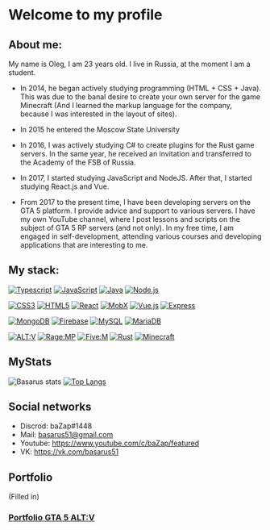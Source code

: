 ### 

# Welcome to my profile

## About me:

My name is Oleg, I am 23 years old. I live in Russia, at the moment I am a student.

- In 2014, he began actively studying programming (HTML + CSS + Java). This was due to the banal desire to create your own server for the game Minecraft (And I learned the markup language for the company, because I was interested in the layout of sites).

- In 2015 he entered the Moscow State University

- In 2016, I was actively studying C# to create plugins for the Rust game servers. In the same year, he received an invitation and transferred to the Academy of the FSB of Russia.

- In 2017, I started studying JavaScript and NodeJS. After that, I started studying React.js and Vue.

- From 2017 to the present time, I have been developing servers on the GTA 5 platform. I provide advice and support to various servers. I have my own YouTube channel, where I post lessons and scripts on the subject of GTA 5 RP servers (and not only). In my free time, I am engaged in self-development, attending various courses and developing applications that are interesting to me.




## My stack:

[![Typescript](https://img.shields.io/badge/TypeScript-000000?style=for-the-badge&logo=TypeScript&logoColor=white)](https://www.typescriptlang.org)
[![JavaScript](https://img.shields.io/badge/JavaScript-000000?style=for-the-badge&logo=JavaScript&logoColor=white)](https://www.javascript.com)
[![Java](https://img.shields.io/badge/Java-000000?style=for-the-badge&logo=Java&logoColor=white)](https://www.java.com/ru/)
[![Node.js](https://img.shields.io/badge/Node.js-000000?style=for-the-badge&logo=Node.js&logoColor=white)](https://nodejs.org/en/)

[![CSS3](https://img.shields.io/badge/CSS3-000000?style=for-the-badge&logo=CSS3&logoColor=white)](http://www.css3.com)
[![HTML5](https://img.shields.io/badge/HTML5-000000?style=for-the-badge&logo=HTML5&logoColor=white)](https://html.spec.whatwg.org/multipage/)
[![React](https://img.shields.io/badge/React-000000?style=for-the-badge&logo=React&logoColor=white)](https://reactjs.org)
[![MobX](https://img.shields.io/badge/MobX-000000?style=for-the-badge&logo=MobX&logoColor=white)](https://mobx.js.org/README.html)
[![Vue.js](https://img.shields.io/badge/Vue.js-000000?style=for-the-badge&logo=Vue.js&logoColor=white)](https://ru.vuejs.org)
[![Express](https://img.shields.io/badge/Express.js-000000?style=for-the-badge&logo=Express&logoColor=white)](https://expressjs.com/ru/)

[![MongoDB](https://img.shields.io/badge/MongoDB-000000?style=for-the-badge&logo=MongoDB&logoColor=white)](https://www.mongodb.com)
[![Firebase](https://img.shields.io/badge/Firebase-000000?style=for-the-badge&logo=Firebase&logoColor=white)](https://firebase.google.com)
[![MySQL](https://img.shields.io/badge/MySQL-000000?style=for-the-badge&logo=MySQL&logoColor=white)](https://www.mysql.com)
[![MariaDB](https://img.shields.io/badge/MariaDB-000000?style=for-the-badge&logo=MariaDB&logoColor=white)](https://mariadb.org)

[![ALT:V](https://img.shields.io/badge/ALT:V-000000?style=for-the-badge&logo=MongoDB.js&logoColor=white)](https://altv.mp/#/)
[![Rage:MP](https://img.shields.io/badge/Rage:MP-000000?style=for-the-badge&logo=Firebase.js&logoColor=white)](https://rage.mp)
[![Five:M](https://img.shields.io/badge/Five:M-000000?style=for-the-badge&logo=MySQL.js&logoColor=white)](https://fivem.net)
[![Rust](https://img.shields.io/badge/Rust-000000?style=for-the-badge&logo=MySQL.js&logoColor=white)](https://rust.facepunch.com)
[![Minecraft](https://img.shields.io/badge/Minecraft-000000?style=for-the-badge&logo=Minecraft&logoColor=white)](https://www.minecraft.net/en-us?/)

## MyStats
![Basarus stats](https://github-readme-stats.vercel.app/api?username=Basarus&show_icons=true&theme=radical)
[![Top Langs](https://github-readme-stats.vercel.app/api/top-langs/?username=Basarus)](https://github.com/Basarus/github-readme-stats)


## Social networks

- Discrod: baZap#1448
- Mail: basarus51@gmail.com
- Youtube: https://www.youtube.com/c/baZap/featured
- VK: https://vk.com/basarus51

## Portfolio
(Filled in)

### [Portfolio GTA 5 ALT:V](https://www.youtube.com/watch?v=6p6ZpqyNuwU&list=PLnwp302o1qq_Z7QJfyP11F1sLOXfm7-4u "Portfolio GTA 5 ALT:V")


